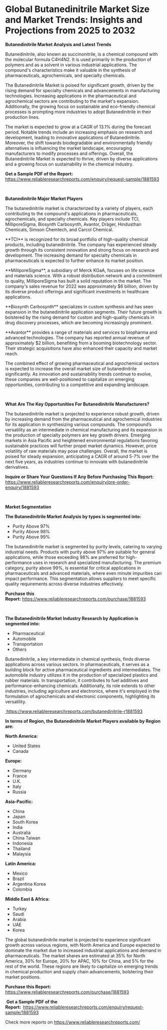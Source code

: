 <p><h1>Global Butanedinitrile Market Size and Market Trends: Insights and Projections from 2025 to 2032</h1></p><p><strong>Butanedinitrile Market Analysis and Latest Trends</strong></p>
<p><p>Butanedinitrile, also known as succinonitrile, is a chemical compound with the molecular formula C4H4N2. It is used primarily in the production of polymers and as a solvent in various industrial applications. The compound's characteristics make it valuable in the synthesis of pharmaceuticals, agrochemicals, and specialty chemicals.</p><p>The Butanedinitrile Market is poised for significant growth, driven by the rising demand for specialty chemicals and advancements in manufacturing technologies. Increasing applications in the pharmaceutical and agrochemical sectors are contributing to the market's expansion. Additionally, the growing focus on sustainable and eco-friendly chemical processes is prompting more industries to adopt Butanedinitrile in their production lines.</p><p>The market is expected to grow at a CAGR of 13.1% during the forecast period. Notable trends include an increasing emphasis on research and development, leading to innovative applications of Butanedinitrile. Moreover, the shift towards biodegradable and environmentally friendly alternatives is influencing the market landscape, encouraging manufacturers to modify processes and offerings. Overall, the Butanedinitrile Market is expected to thrive, driven by diverse applications and a growing focus on sustainability in the chemical industry.</p></p>
<p><strong>Get a Sample PDF of the Report:&nbsp;</strong> <a href="https://www.reliableresearchreports.com/enquiry/request-sample/1881593?utm_campaign=2179&utm_medium=2&utm_source=Github&utm_content=ia&utm_term=31012025&utm_id=butanedinitrile">https://www.reliableresearchreports.com/enquiry/request-sample/1881593</a></p>
<p>&nbsp;</p>
<p><strong>Butanedinitrile Major Market Players</strong></p>
<p><p>The butanedinitrile market is characterized by a variety of players, each contributing to the compound's applications in pharmaceuticals, agrochemicals, and specialty chemicals. Key players include TCI, MilliporeSigma, Biosynth Carbosynth, Avantor, Dräger, Hindusthan Chemicals, Simson Chemtech, and Carcol Chemical.</p><p>**TCI** is recognized for its broad portfolio of high-quality chemical products, including butanedinitrile. The company has experienced steady growth through its consistent innovation and strong focus on research and development. The increasing demand for specialty chemicals in pharmaceuticals is expected to further enhance its market position.</p><p>**MilliporeSigma**, a subsidiary of Merck KGaA, focuses on life science and materials science. With a robust distribution network and a commitment to quality, MilliporeSigma has built a solid reputation in the market. The company's sales revenue for 2022 was approximately $6 billion, driven by its diverse product offerings and significant investments in healthcare applications.</p><p>**Biosynth Carbosynth** specializes in custom synthesis and has seen expansion in the butanedinitrile application segments. Their future growth is bolstered by the rising demand for custom and high-quality chemicals in drug discovery processes, which are becoming increasingly prominent.</p><p>**Avantor** provides a range of materials and services to biopharma and advanced technologies. The company has reported annual revenue of approximately $2 billion, benefiting from a booming biotechnology sector. Their strategic acquisitions have also enhanced their capacity and market reach.</p><p>The combined effect of growing pharmaceutical and agrochemical sectors is expected to increase the overall market size of butanedinitrile significantly. As innovation and sustainability trends continue to evolve, these companies are well-positioned to capitalize on emerging opportunities, contributing to a competitive and expanding landscape.</p></p>
<p>&nbsp;</p>
<p><strong>What Are The Key Opportunities For Butanedinitrile Manufacturers?</strong></p>
<p><p>The butanedinitrile market is projected to experience robust growth, driven by increasing demand from the pharmaceutical and agrochemical industries for its application in synthesizing various compounds. The compound’s versatility as an intermediate in chemical manufacturing and its expansion in the production of specialty polymers are key growth drivers. Emerging markets in Asia Pacific and heightened environmental regulations favoring sustainable practices will further propel market dynamics. However, price volatility of raw materials may pose challenges. Overall, the market is poised for steady expansion, anticipating a CAGR of around 5-7% over the next five years, as industries continue to innovate with butanedinitrile derivatives.</p></p>
<p><strong>Inquire or Share Your Questions If Any Before Purchasing This Report:</strong> <a href="https://www.reliableresearchreports.com/enquiry/pre-order-enquiry/1881593?utm_campaign=2179&utm_medium=2&utm_source=Github&utm_content=ia&utm_term=31012025&utm_id=butanedinitrile">https://www.reliableresearchreports.com/enquiry/pre-order-enquiry/1881593</a></p>
<p>&nbsp;</p>
<p><strong>Market Segmentation</strong></p>
<p><strong>The Butanedinitrile Market Analysis by types is segmented into:</strong></p>
<p><ul><li>Purity Above 97%</li><li>Purity Above 98%</li><li>Purity Above 99%</li></ul></p>
<p><p>The butanedinitrile market is segmented by purity levels, catering to varying industrial needs. Products with purity above 97% are suitable for general applications, while those exceeding 98% are preferred for high-performance uses in research and specialized manufacturing. The premium category, purity above 99%, is essential for critical applications in pharmaceuticals and advanced materials, where even minute impurities can impact performance. This segmentation allows suppliers to meet specific quality requirements across diverse industries effectively.</p></p>
<p><strong>Purchase this Report:&nbsp;</strong><a href="https://www.reliableresearchreports.com/purchase/1881593?utm_campaign=2179&utm_medium=2&utm_source=Github&utm_content=ia&utm_term=31012025&utm_id=butanedinitrile">https://www.reliableresearchreports.com/purchase/1881593</a></p>
<p>&nbsp;</p>
<p><strong>The Butanedinitrile Market Industry Research by Application is segmented into:</strong></p>
<p><ul><li>Pharmaceutical</li><li>Automobile</li><li>Transportation</li><li>Others</li></ul></p>
<p><p>Butanedinitrile, a key intermediate in chemical synthesis, finds diverse applications across various sectors. In pharmaceuticals, it serves as a building block for active pharmaceutical ingredients and intermediates. The automobile industry utilizes it in the production of specialized plastics and rubber materials. In transportation, it contributes to fuel additives and performance-enhancing chemicals. Additionally, its role extends to other industries, including agriculture and electronics, where it's employed in the formulation of agrochemicals and electronic components, highlighting its versatility.</p></p>
<p><a href="https://www.reliableresearchreports.com/butanedinitrile-r1881593?utm_campaign=2179&utm_medium=2&utm_source=Github&utm_content=ia&utm_term=31012025&utm_id=butanedinitrile">&nbsp;https://www.reliableresearchreports.com/butanedinitrile-r1881593</a></p>
<p><strong>In terms of Region, the Butanedinitrile Market Players available by Region are:</strong></p>
<p>
    <p> <strong> North America: </strong>
        <ul>
            <li>United States</li>
            <li>Canada</li>
        </ul>
        </p> 
    <p> <strong> Europe: </strong>
        <ul>
            <li>Germany</li>
            <li>France</li>
            <li>U.K.</li>
            <li>Italy</li>
            <li>Russia</li>
        </ul>
        </p> 
    <p> <strong> Asia-Pacific: </strong>
        <ul>
            <li>China</li>
            <li>Japan</li>
            <li>South Korea</li>
            <li>India</li>
            <li>Australia</li>
            <li>China Taiwan</li>
            <li>Indonesia</li>
            <li>Thailand</li>
            <li>Malaysia</li>
        </ul>
        </p> 
    <p> <strong> Latin America: </strong>
        <ul>
            <li>Mexico</li>
            <li>Brazil</li>
            <li>Argentina Korea</li>
            <li>Colombia</li>
        </ul>
        </p> 
    <p> <strong> Middle East & Africa: </strong>
        <ul>
            <li>Turkey</li>
            <li>Saudi</li>
            <li>Arabia</li>
            <li>UAE</li>
            <li>Korea</li>
        </ul>
    </p>
    </p>
<p><p>The global butanedinitrile market is projected to experience significant growth across various regions, with North America and Europe expected to dominate the market due to increased industrial applications and demand in pharmaceuticals. The market shares are estimated at 35% for North America, 30% for Europe, 20% for APAC, 10% for China, and 5% for the rest of the world. These regions are likely to capitalize on emerging trends in chemical production and supply chain advancements, bolstering their market positions.</p></p>
<p><strong>Purchase this Report: </strong><a href="https://www.reliableresearchreports.com/purchase/1881593?utm_campaign=2179&utm_medium=2&utm_source=Github&utm_content=ia&utm_term=31012025&utm_id=butanedinitrile">https://www.reliableresearchreports.com/purchase/1881593</a></p>
<p>&nbsp;<strong>Get a Sample PDF of the Report:&nbsp;&nbsp;</strong><a href="https://www.reliableresearchreports.com/enquiry/request-sample/1881593?utm_campaign=2179&utm_medium=2&utm_source=Github&utm_content=ia&utm_term=31012025&utm_id=butanedinitrile">https://www.reliableresearchreports.com/enquiry/request-sample/1881593</a></p>
<p><strong></strong></p>
<p>Check more reports on <a href="https://www.reliableresearchreports.com/?utm_campaign=2179&utm_medium=2&utm_source=Github&utm_content=ia&utm_term=31012025&utm_id=butanedinitrile">https://www.reliableresearchreports.com/</a></p>